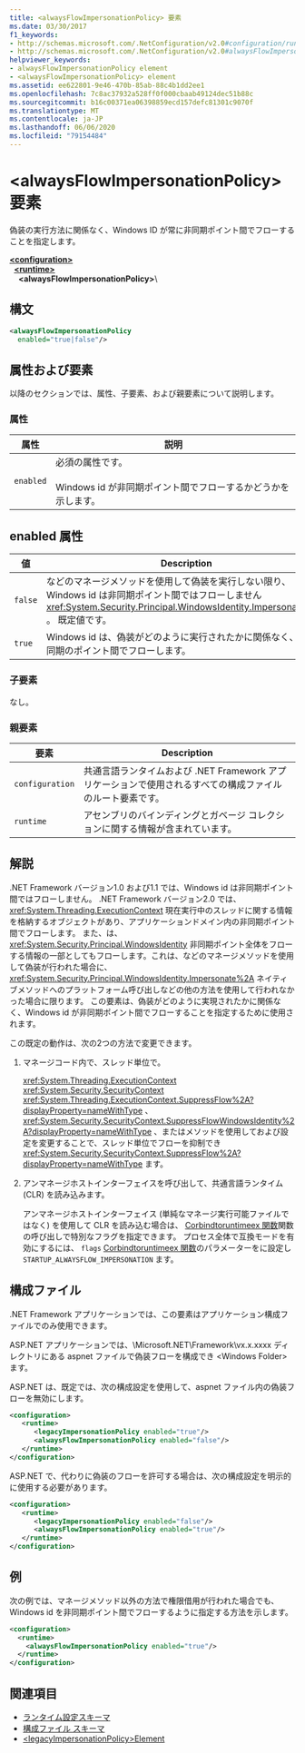 ```yaml
---
title: <alwaysFlowImpersonationPolicy> 要素
ms.date: 03/30/2017
f1_keywords:
- http://schemas.microsoft.com/.NetConfiguration/v2.0#configuration/runtime/alwaysFlowImpersonationPolicy
- http://schemas.microsoft.com/.NetConfiguration/v2.0#alwaysFlowImpersonationPolicy
helpviewer_keywords:
- alwaysFlowImpersonationPolicy element
- <alwaysFlowImpersonationPolicy> element
ms.assetid: ee622801-9e46-470b-85ab-88c4b1dd2ee1
ms.openlocfilehash: 7c8ac37932a528ff0f000cbaab49124dec51b88c
ms.sourcegitcommit: b16c00371ea06398859ecd157defc81301c9070f
ms.translationtype: MT
ms.contentlocale: ja-JP
ms.lasthandoff: 06/06/2020
ms.locfileid: "79154484"
---
```

# <a name="alwaysflowimpersonationpolicy-element"></a>\<alwaysFlowImpersonationPolicy> 要素
偽装の実行方法に関係なく、Windows ID が常に非同期ポイント間でフローすることを指定します。  
  
[**\<configuration>**](../configuration-element.md)\
&nbsp;&nbsp;[**\<runtime>**](runtime-element.md)\
&nbsp;&nbsp;&nbsp;&nbsp;**\<alwaysFlowImpersonationPolicy>**\  
  
## <a name="syntax"></a>構文  
  
```xml  
<alwaysFlowImpersonationPolicy
  enabled="true|false"/>  
```  
  
## <a name="attributes-and-elements"></a>属性および要素  
 以降のセクションでは、属性、子要素、および親要素について説明します。  
  
### <a name="attributes"></a>属性  
  
|属性|説明|  
|---------------|-----------------|  
|`enabled`|必須の属性です。<br /><br /> Windows id が非同期ポイント間でフローするかどうかを示します。|  
  
## <a name="enabled-attribute"></a>enabled 属性  
  
|値|Description|  
|-----------|-----------------|  
|`false`|などのマネージメソッドを使用して偽装を実行しない限り、Windows id は非同期ポイント間ではフローしません <xref:System.Security.Principal.WindowsIdentity.Impersonate%2A> 。 既定値です。|  
|`true`|Windows id は、偽装がどのように実行されたかに関係なく、常に非同期のポイント間でフローします。|  
  
### <a name="child-elements"></a>子要素  
 なし。  
  
### <a name="parent-elements"></a>親要素  
  
|要素|Description|  
|-------------|-----------------|  
|`configuration`|共通言語ランタイムおよび .NET Framework アプリケーションで使用されるすべての構成ファイルのルート要素です。|  
|`runtime`|アセンブリのバインディングとガベージ コレクションに関する情報が含まれています。|  
  
## <a name="remarks"></a>解説  
 .NET Framework バージョン1.0 および1.1 では、Windows id は非同期ポイント間ではフローしません。 .NET Framework バージョン2.0 では、 <xref:System.Threading.ExecutionContext> 現在実行中のスレッドに関する情報を格納するオブジェクトがあり、アプリケーションドメイン内の非同期ポイント間でフローします。 また、は、 <xref:System.Security.Principal.WindowsIdentity> 非同期ポイント全体をフローする情報の一部としてもフローします。これは、などのマネージメソッドを使用して偽装が行われた場合に、 <xref:System.Security.Principal.WindowsIdentity.Impersonate%2A> ネイティブメソッドへのプラットフォーム呼び出しなどの他の方法を使用して行われなかった場合に限ります。 この要素は、偽装がどのように実現されたかに関係なく、Windows id が非同期ポイント間でフローすることを指定するために使用されます。  
  
 この既定の動作は、次の2つの方法で変更できます。  
  
1. マネージコード内で、スレッド単位で。  
  
     <xref:System.Threading.ExecutionContext> <xref:System.Security.SecurityContext> <xref:System.Threading.ExecutionContext.SuppressFlow%2A?displayProperty=nameWithType> 、 <xref:System.Security.SecurityContext.SuppressFlowWindowsIdentity%2A?displayProperty=nameWithType> 、またはメソッドを使用しておよび設定を変更することで、スレッド単位でフローを抑制でき <xref:System.Security.SecurityContext.SuppressFlow%2A?displayProperty=nameWithType> ます。  
  
2. アンマネージホストインターフェイスを呼び出して、共通言語ランタイム (CLR) を読み込みます。  
  
     アンマネージホストインターフェイス (単純なマネージ実行可能ファイルではなく) を使用して CLR を読み込む場合は、 [Corbindtoruntimeex 関数](../../../unmanaged-api/hosting/corbindtoruntimeex-function.md)関数の呼び出しで特別なフラグを指定できます。 プロセス全体で互換モードを有効にするには、 `flags` [Corbindtoruntimeex 関数](../../../unmanaged-api/hosting/corbindtoruntimeex-function.md)のパラメーターをに設定し `STARTUP_ALWAYSFLOW_IMPERSONATION` ます。  
  
## <a name="configuration-file"></a>構成ファイル  
 .NET Framework アプリケーションでは、この要素はアプリケーション構成ファイルでのみ使用できます。  
  
 ASP.NET アプリケーションでは、\Microsoft.NET\Framework\vx.x.xxxx ディレクトリにある aspnet ファイルで偽装フローを構成でき \<Windows Folder> ます。  
  
 ASP.NET は、既定では、次の構成設定を使用して、aspnet ファイル内の偽装フローを無効にします。  
  
```xml
<configuration>  
   <runtime>  
      <legacyImpersonationPolicy enabled="true"/>  
      <alwaysFlowImpersonationPolicy enabled="false"/>  
   </runtime>  
</configuration>  
```  
  
 ASP.NET で、代わりに偽装のフローを許可する場合は、次の構成設定を明示的に使用する必要があります。  
  
```xml  
<configuration>  
   <runtime>  
      <legacyImpersonationPolicy enabled="false"/>  
      <alwaysFlowImpersonationPolicy enabled="true"/>  
   </runtime>  
</configuration>  
```  
  
## <a name="example"></a>例  
 次の例では、マネージメソッド以外の方法で権限借用が行われた場合でも、Windows id を非同期ポイント間でフローするように指定する方法を示します。  
  
```xml  
<configuration>  
  <runtime>  
    <alwaysFlowImpersonationPolicy enabled="true"/>  
  </runtime>  
</configuration>  
```  
  
## <a name="see-also"></a>関連項目

- [ランタイム設定スキーマ](index.md)
- [構成ファイル スキーマ](../index.md)
- [\<legacyImpersonationPolicy>Element](legacyimpersonationpolicy-element.md)
